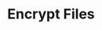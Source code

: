 ---
sidebar_position: 2
title: "Encrypt Files"
sidebar_label: "Encrypt Files"
description: "Encrypt individual files in Alpine Linux environments - use GPG for file encryption, encrypt sensitive data, manage encrypted files, and secure file contents."
keywords:
  - "alpine file encryption"
  - "gpg encryption"
  - "data encryption"
  - "file security"
  - "encrypted files"
tags:
  - alpine
  - file-encryption
  - gpg
  - data-encryption
  - encryption
slug: /linux/alpine/security/encryption/encrypt-files
---